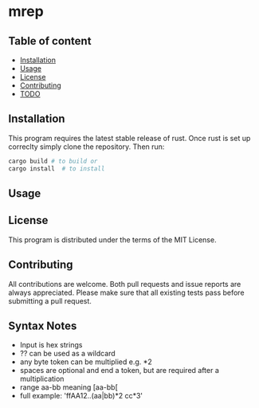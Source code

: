 
# mrep

## Table of content

- [Installation](#Installation)
- [Usage](#Usage)
- [License](#License)
- [Contributing](#Contributing)
- [TODO](#TODO)

## Installation

This program requires the latest stable release of rust.
Once rust is set up correclty simply clone the repository.
Then run:

```sh
cargo build # to build or
cargo install  # to install 
```

## Usage

## License

This program is distributed under the terms of the MIT License.

## Contributing

All contributions are welcome.
Both pull requests and issue reports are always appreciated.
Please make sure that all existing tests pass before submitting a pull request.

## Syntax Notes

- Input is hex strings
- ?? can be used as a wildcard
- any byte token can be multiplied e.g. *2 
- spaces are optional and end a token, but are required after a multiplication
- range aa-bb meaning [aa-bb[ 
- full example: 'ffAA12..(aa|bb)\*2 cc\*3'
